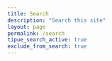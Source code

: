 ```yaml
---
title: Search
description: "Search this site"
layout: page
permalink: /search
tipue_search_active: true
exclude_from_search: true
---
```

<script async src="https://cse.google.com/cse.js?cx=4154073f5330f407c"></script>
<div class="gcse-search"></div>


<!-- <form action="{{ page.url | relative_url }}" class="tipue_form">
  <div class="tipue_search_left"><img src="{{ "/assets/tipuesearch/search.png" | relative_url }}" class="tipue_search_icon"></div>
  <div class="tipue_search_right"><input type="text" name="q" id="tipue_search_input" pattern=".{3,}" title="At least 3 characters" required></div>
  <div style="clear: both;"></div>
</form>

<div id="tipue_search_content"></div>

<script>
$(document).ready(function() {
  $('#tipue_search_input').tipuesearch();
});
</script> -->

